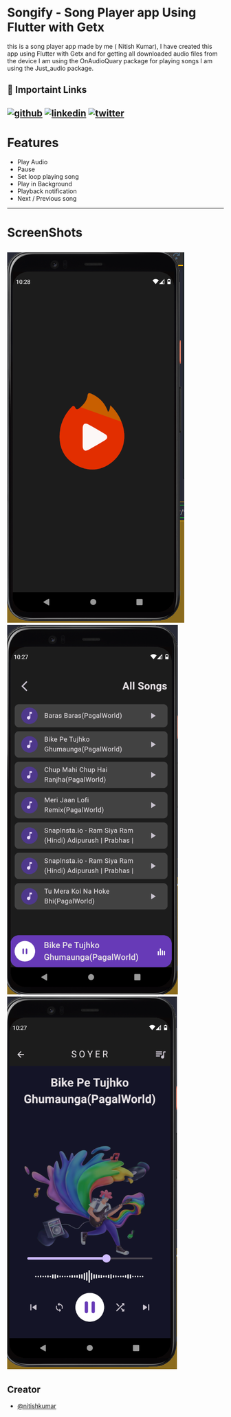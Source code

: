 # Songify - Song Player app Using Flutter with Getx

this is a song player app made by me ( Nitish Kumar), I have created this app using Flutter with Getx and for getting all downloaded audio files from the device I am using the OnAudioQuary package for playing songs I am using the Just_audio package.


## 🔗 Importaint Links
[![github](https://img.shields.io/badge/github-000?style=for-the-badge&logo=ko-fi&logoColor=white)](https://github.com/MrNitishroy/Music-Player-Flutter-with-Getx)
[![linkedin](https://img.shields.io/badge/linkedin-0A66C2?style=for-the-badge&logo=linkedin&logoColor=white)](https://www.linkedin.com/in/mrnitishkumar/)
[![twitter](https://img.shields.io/badge/twitter-1DA1F2?style=for-the-badge&logo=twitter&logoColor=white)](https://twitter.com/nitishroy7033)
---

# Features 
* Play Audio
* Pause
* Set loop playing song
* Play in Background
* Playback notification
* Next / Previous song
---

# ScreenShots 
![splace screen](https://raw.githubusercontent.com/MrNitishroy/Music-Player-Flutter-with-Getx/main/screenshots/splace%20screen.png)
![All Song screen ](https://github.com/MrNitishroy/Music-Player-Flutter-with-Getx/blob/main/screenshots/song%20page.png?raw=true)
![All Song screen ](https://github.com/MrNitishroy/Music-Player-Flutter-with-Getx/blob/main/screenshots/player%20page.png?raw=true)
---

## Creator
- [@nitishkumar](https://www.github.com/MrNitishroy)
